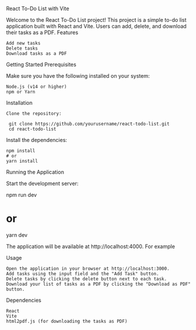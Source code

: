 React To-Do List with Vite

Welcome to the React To-Do List project! This project is a simple to-do list application built with React and Vite. Users can add, delete, and download their tasks as a PDF.
Features

    Add new tasks
    Delete tasks
    Download tasks as a PDF

Getting Started
Prerequisites

Make sure you have the following installed on your system:

    Node.js (v14 or higher)
    npm or Yarn

Installation

    Clone the repository:

     git clone https://github.com/yourusername/react-todo-list.git
     cd react-todo-list

Install the dependencies:

    npm install
    # or
    yarn install

Running the Application

Start the development server:

npm run dev
# or
yarn dev

The application will be available at http://localhost:4000. For example

Usage

    Open the application in your browser at http://localhost:3000.
    Add tasks using the input field and the "Add Task" button.
    Delete tasks by clicking the delete button next to each task.
    Download your list of tasks as a PDF by clicking the "Download as PDF" button.

Dependencies

    React
    Vite
    html2pdf.js (for downloading the tasks as PDF)
